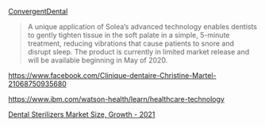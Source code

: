 [ ConvergentDental](http://www.convergentdental.com/)
>A unique application of Solea’s advanced technology enables dentists to gently tighten tissue in the soft palate in a simple, 5-minute treatment, reducing vibrations that cause patients to snore and disrupt sleep. The product is currently in limited market release and will be available beginning in May of 2020.

https://www.facebook.com/Clinique-dentaire-Christine-Martel-21068750935680

https://www.ibm.com/watson-health/learn/healthcare-technology


[Dental Sterilizers Market Size, Growth - 2021](https://www.marketwatch.com/press-release/dental-sterilizers-market-size-growth---2021-global-manufacturers-with-share-development-status-total-revenue-business-overview-economic-scenario-and-opportunities-by-2027-2021-07-08)